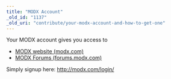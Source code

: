 ```yaml
---
title: "MODX Account"
_old_id: "1137"
_old_uri: "contribute/your-modx-account-and-how-to-get-one"
---
```


Your MODX account gives you access to

- [MODX website (modx.com)](http://modx.com/)
- [MODX Forums (forums.modx.com)](http://forums.modx.com)

Simply signup here: <http://modx.com/login/>
